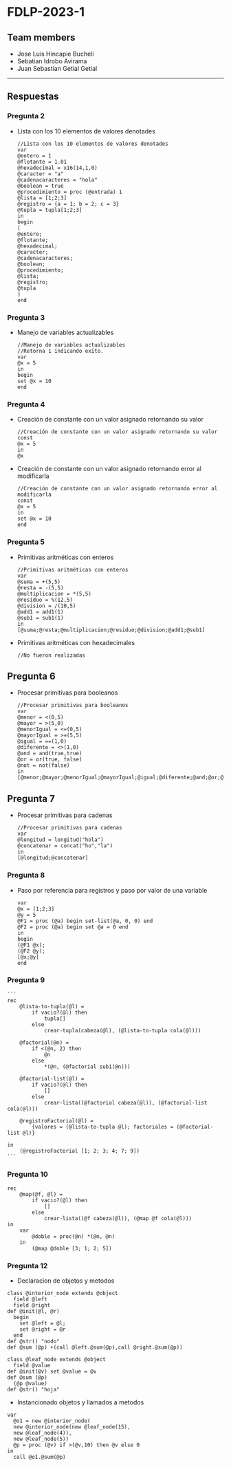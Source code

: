# FDLP-2023-1
## Team members
- Jose Luis Hincapie Bucheli
- Sebatian Idrobo Avirama
- Juan Sebastian Getial Getial
-----------------------------

## Respuestas
### Pregunta 2
- Lista con los 10 elementos de valores denotades
    ```
    //Lista con los 10 elementos de valores denotades
    var
    @entero = 1
    @flotante = 1.01
    @hexadecimal = x16(14,1,0)
    @caracter = "a"
    @cadenacaracteres = "hola"
    @boolean = true
    @procedimiento = proc (@entrada) 1
    @lista = [1;2;3]
    @registro = {a = 1; b = 2; c = 3}
    @tupla = tupla[1;2;3]
    in
    begin
    [
    @entero;
    @flotante;
    @hexadecimal;
    @caracter;
    @cadenacaracteres;
    @boolean;
    @procedimiento;
    @lista;
    @registro;
    @tupla
    ]
    end
    ```
    
### Pregunta 3
- Manejo de variables actualizables
    ```
    //Manejo de variables actualizables
    //Retorna 1 indicando exito.
    var
    @x = 5
    in
    begin
    set @x = 10
    end
    ```
    
### Pregunta 4
- Creación de constante con un valor asignado retornando su valor
    ```
    //Creación de constante con un valor asignado retornando su valor
    const
    @x = 5
    in
    @x
    ```
- Creación de constante con un valor asignado retornando error al modificarla
    ```
    //Creación de constante con un valor asignado retornando error al modificarla
    const
    @x = 5
    in
    set @x = 10
    end
    ```
    
### Pregunta 5
- Primitivas aritméticas con enteros
    ```
    //Primitivas aritméticas con enteros
    var
    @suma = +(5,5)
    @resta = -(5,5)
    @multiplicacion = *(5,5)
    @residuo = %(12,5)
    @division = /(10,5)
    @add1 = add1(1)
    @sub1 = sub1(1)
    in
    [@suma;@resta;@multiplicacion;@residuo;@division;@add1;@sub1]
    ```
- Primitivas aritméticas con hexadecimales
    ```
    //No fueron realizadas
    ```
    
## Pregunta 6
- Procesar primitivas para booleanos
    ```
    //Procesar primitivas para booleanos
    var
    @menor = <(0,5)
    @mayor = >(5,0)
    @menorIgual = <=(0,5)
    @mayorIgual = >=(5,5)
    @igual = ==(1,0)
    @diferente = <>(1,0)
    @and = and(true,true)
    @or = or(true, false)
    @not = not(false)
    in
    [@menor;@mayor;@menorIgual;@mayorIgual;@igual;@diferente;@and;@or;@not]
    ```
    
## Pregunta 7
- Procesar primitivas para cadenas
    ```
    //Procesar primitivas para cadenas
    var
    @longitud = longitud("hola")
    @concatenar = concat("ho","la")
    in
    [@longitud;@concatenar]
    ```

### Pregunta 8
- Paso por referencia para registros y paso por valor de una variable
    ```
    var
    @x = [1;2;3]
    @y = 5
    @F1 = proc (@a) begin set-list(@a, 0, 0) end
    @F2 = proc (@a) begin set @a = 0 end
    in
    begin
    (@F1 @x);
    (@F2 @y);
    [@x;@y]
    end
    ```

### Pregunta 9
    ```
    rec 
        @lista-to-tupla(@l) =
            if vacio?(@l) then
                tupla[]
            else
                crear-tupla(cabeza(@l), (@lista-to-tupla cola(@l)))

        @factorial(@n) = 
            if <(@n, 2) then
                @n
            else
                *(@n, (@factorial sub1(@n)))

        @factorial-list(@l) = 
            if vacio?(@l) then
                []
            else
                crear-lista((@factorial cabeza(@l)), (@factorial-list cola(@l)))

        @registroFactorial(@l) =
            {valores = (@lista-to-tupla @l); factoriales = (@factorial-list @l)}

    in
        (@registroFactorial [1; 2; 3; 4; 7; 9])
    ```

### Pregunta 10
```
rec
    @map(@f, @l) =
        if vacio?(@l) then
            []
        else
            crear-lista((@f cabeza(@l)), (@map @f cola(@l)))
in
    var
        @doble = proc(@n) *(@n, @n)
    in
        (@map @doble [3; 1; 2; 5])
```

 ### Pregunta 12

 - Declaracion de objetos y metodos
  ```
  class @interior_node extends @object
    field @left
    field @right
  def @init(@l, @r)
    begin
      set @left = @l;
      set @right = @r
    end
  def @str() "nodo"
  def @sum (@p) +(call @left.@sum(@p),call @right.@sum(@p))

class @leaf_node extends @object
    field @value
  def @init(@v) set @value = @v
  def @sum (@p) 
    (@p @value)
  def @str() "hoja"
  ```
  
  - Instancionado objetos y llamados a metodos

```
var
  @o1 = new @interior_node(
  new @interior_node(new @leaf_node(15),
  new @leaf_node(4)),
  new @leaf_node(5))
  @p = proc (@v) if >(@v,10) then @v else 0 
in
  call @o1.@sum(@p)
```
